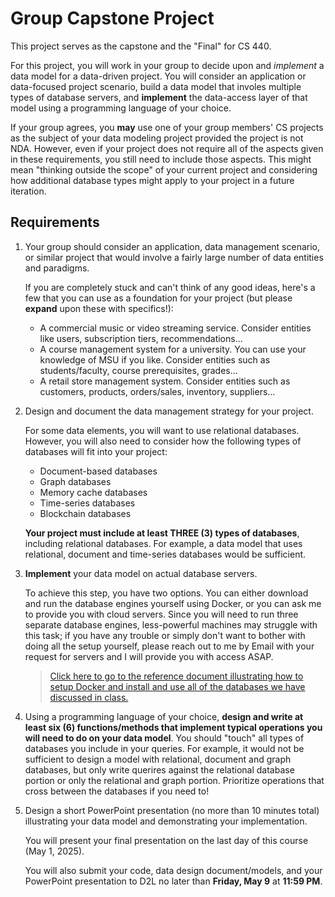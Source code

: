 # Group Capstone Project

This project serves as the capstone and the "Final" for CS 440. 

For this project, you will work in your group to decide upon and *implement* a data model for a data-driven project. You will consider an application or data-focused project scenario, build a data model that involes multiple types of database servers, and **implement** the data-access layer of that model using a programming language of your choice.

If your group agrees, you **may** use one of your group members' CS projects as the subject of your data modeling project provided the project is not NDA. However, even if your project does not require all of the aspects given in these requirements, you still need to include those aspects. This might mean "thinking outside the scope" of your current project and considering how additional database types might apply to your project in a future iteration.

## Requirements

1. Your group should consider an application, data management scenario, or similar project that would involve a fairly large number of data entities and paradigms. 

    If you are completely stuck and can't think of any good ideas, here's a few that you can use as a foundation for your project (but please **expand** upon these with specifics!):

    * A commercial music or video streaming service. Consider entities like users, subscription tiers, recommendations...
    * A course management system for a university. You can use your knowledge of MSU if you like. Consider entities such as students/faculty, course prerequisites, grades...
    * A retail store management system. Consider entities such as customers, products, orders/sales, inventory, suppliers...

2. Design and document the data management strategy for your project. 

    For some data elements, you will want to use relational databases. However, you will also need to consider how the following types of databases will fit into your project:

    * Document-based databases
    * Graph databases
    * Memory cache databases
    * Time-series databases
    * Blockchain databases
  
    **Your project must include at least THREE (3) types of databases**, including relational databases. For example, a data model that uses relational, document and time-series databases would be sufficient.

3. **Implement** your data model on actual database servers.

    To achieve this step, you have two options. You can either download and run the database engines yourself using Docker, or you can ask me to provide you with cloud servers. Since you will need to run three separate database engines, less-powerful machines may struggle with this task; if you have any trouble or simply don't want to bother with doing all the setup yourself, please reach out to me by Email with your request for servers and I will provide you with access ASAP.

    > [Click here to go to the reference document illustrating how to setup Docker and install and use all of the databases we have discussed in class.](DBSETUP.md)

4. Using a programming language of your choice, **design and write at least six (6) functions/methods that implement typical operations you will need to do on your data model**. You should "touch" all types of databases you include in your queries. For example, it would not be sufficient to design a model with relational, document and graph databases, but only write querires against the relational database portion or only the relational and graph portion. Prioritize operations that cross between the databases if you need to!

5. Design a short PowerPoint presentation (no more than 10 minutes total) illustrating your data model and demonstrating your implementation. 

    You will present your final presentation on the last day of this course (May 1, 2025).

    You will also submit your code, data design document/models, and your PowerPoint presentation to D2L no later than **Friday, May 9** at **11:59 PM**.

